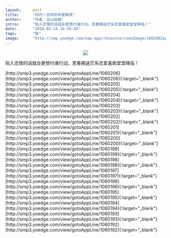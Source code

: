 ```yaml
---
layout:     post
title:      "四月一日同学命里缺我"
author:     "作者：远山绘麻"
intro:      "陷入恋情的话就会更想付诸行动。思春期迷茫系恋爱喜剧堂堂降临！"
date:       "2018-02-14 16:56:46"
tags:       "缺"
image:      "http://smp.yoedge.com/smp-app/resource/viewImage/1002002appline.png"
---
```

<div style="text-align: center">
<p><img src="http://smp.yoedge.com/smp-app/resource/viewImage/1002002appline.png"/></p>
</div>
<p class="post-meta">
<span>陷入恋情的话就会更想付诸行动。思春期迷茫系恋爱喜剧堂堂降临！</span>
</p>
[http://smp3.yoedge.com/view/gotoAppLine/1060206](http://smp3.yoedge.com/view/gotoAppLine/1060206){:target="_blank"}
[http://smp3.yoedge.com/view/gotoAppLine/1060205](http://smp3.yoedge.com/view/gotoAppLine/1060205){:target="_blank"}
[http://smp3.yoedge.com/view/gotoAppLine/1060204](http://smp3.yoedge.com/view/gotoAppLine/1060204){:target="_blank"}
[http://smp3.yoedge.com/view/gotoAppLine/1060203](http://smp3.yoedge.com/view/gotoAppLine/1060203){:target="_blank"}
[http://smp3.yoedge.com/view/gotoAppLine/1060202](http://smp3.yoedge.com/view/gotoAppLine/1060202){:target="_blank"}
[http://smp3.yoedge.com/view/gotoAppLine/1060201](http://smp3.yoedge.com/view/gotoAppLine/1060201){:target="_blank"}
[http://smp3.yoedge.com/view/gotoAppLine/1060200](http://smp3.yoedge.com/view/gotoAppLine/1060200){:target="_blank"}
[http://smp3.yoedge.com/view/gotoAppLine/1060199](http://smp3.yoedge.com/view/gotoAppLine/1060199){:target="_blank"}
[http://smp3.yoedge.com/view/gotoAppLine/1060198](http://smp3.yoedge.com/view/gotoAppLine/1060198){:target="_blank"}
[http://smp3.yoedge.com/view/gotoAppLine/1060197](http://smp3.yoedge.com/view/gotoAppLine/1060197){:target="_blank"}
[http://smp3.yoedge.com/view/gotoAppLine/1060196](http://smp3.yoedge.com/view/gotoAppLine/1060196){:target="_blank"}
[http://smp3.yoedge.com/view/gotoAppLine/1060195](http://smp3.yoedge.com/view/gotoAppLine/1060195){:target="_blank"}
[http://smp3.yoedge.com/view/gotoAppLine/1060194](http://smp3.yoedge.com/view/gotoAppLine/1060194){:target="_blank"}
[http://smp3.yoedge.com/view/gotoAppLine/1060193](http://smp3.yoedge.com/view/gotoAppLine/1060193){:target="_blank"}
[http://smp3.yoedge.com/view/gotoAppLine/1060192](http://smp3.yoedge.com/view/gotoAppLine/1060192){:target="_blank"}



